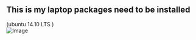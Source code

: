 ## This is my laptop packages need to be installed
(ubuntu 14.10 LTS )</br>
![Image](https://github.com/tz70s/myEnv/blob/master/Image/hqdefault.jpg)

